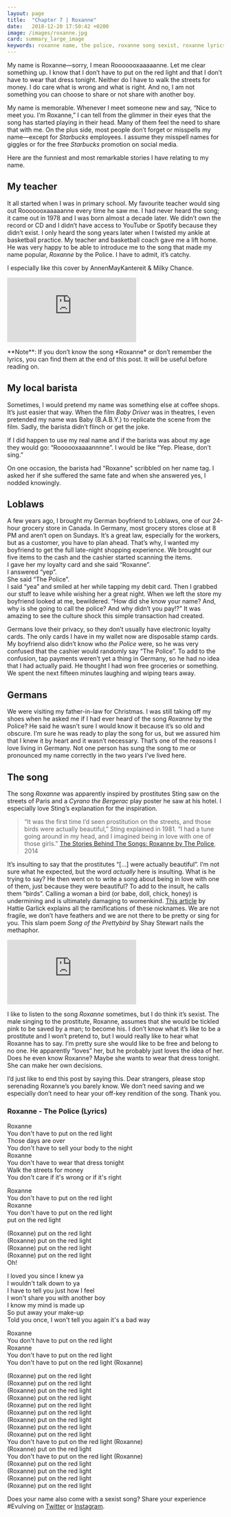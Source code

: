```yaml
---
layout: page
title:  "Chapter 7 | Roxanne"
date:   2018-12-20 17:50:42 +0200
image: /images/roxanne.jpg
card: summary_large_image
keywords: roxanne name, the police, roxanne song sexist, roxanne lyrics, song of the pretty bird, calling women birds is degrading
---
```

My name is Roxanne—sorry, I mean Rooooooxaaaaanne. Let me clear something up. I know that I don’t have to put on the red light and that I don’t have to wear that dress tonight. Neither do I have to walk the streets for money. I do care what is wrong and what is right. And no, I am not something you can choose to share or not share with another boy.

My name is memorable. Whenever I meet someone new and say, “Nice to meet you. I’m Roxanne,” I can tell from the glimmer in their eyes that the song has started playing in their head. Many of them feel the need to share that with me. On the plus side, most people don’t forget or misspells my name—except for *Starbucks* employees. I assume they misspell names for giggles or for the free *Starbucks* promotion on social media.

Here are the funniest and most remarkable stories I have relating to my name.

## My teacher
It all started when I was in primary school. My favourite teacher would sing out Rooooooxaaaaanne every time he saw me. I had never heard the song; it came out in 1978 and I was born almost a decade later. We didn’t own the record or CD and I didn’t have access to YouTube or Spotify because they didn’t exist. I only heard the song years later when I twisted my ankle at basketball practice. My teacher and basketball coach gave me a lift home. He was very happy to be able to introduce me to the song that made my name popular, *Roxanne* by the Police. I have to admit, it’s catchy.

I especially like this cover by AnnenMayKantereit & Milky Chance.

<p>
  <div class='embed-container'>
    <iframe src='https://www.youtube.com/embed/VI4ssGtfdxw' frameborder='0' allowfullscreen></iframe>
  </div>
</p>
**Note**: If you don’t know the song *Roxanne* or don’t remember the lyrics, you can find them at the end of this post. It will be useful before reading on.

## My local barista
Sometimes, I would pretend my name was something else at coffee shops. It’s just easier that way. When the film *Baby Driver* was in theatres, I even pretended my name was Baby (B.A.B.Y.) to replicate the scene from the film. Sadly, the barista didn’t flinch or get the joke.

If I did happen to use my real name and if the barista was about my age they would go: “Roooooxaaaannnne”. I would be like “Yep. Please, don’t sing.”

On one occasion, the barista had "Roxanne" scribbled on her name tag. I asked her if she suffered the same fate and when she answered yes, I nodded knowingly.

## Loblaws
A few years ago, I brought my German boyfriend to Loblaws, one of our 24-hour grocery store in Canada. In Germany, most grocery stores close at 8 PM and aren’t open on Sundays. It’s a great law, especially for the workers, but as a customer, you have to plan ahead. That’s why, I wanted my boyfriend to get the full late-night shopping experience. We brought our five items to the cash and the cashier started scanning the items.  
I gave her my loyalty card and she said “Roxanne”.   
I answered “yep”.  
She said “The Police”.  
I said “yea” and smiled at her while tapping my debit card. Then I grabbed our stuff to leave while wishing her a great night. When we left the store my boyfriend looked at me, bewildered. “How did she know your name? And, why is she going to call the police? And why didn’t you pay!?” It was amazing to see the culture shock this simple transaction had created.

Germans love their privacy, so they don’t usually have electronic loyalty cards. The only cards I have in my wallet now are disposable stamp cards. My boyfriend also didn’t know who *the Police* were, so he was very confused that the cashier would randomly say “The Police”. To add to the confusion, tap payments weren’t yet a thing in Germany, so he had no idea that I had actually paid. He thought I had won free groceries or something. We spent the next fifteen minutes laughing and wiping tears away.

## Germans
We were visiting my father-in-law for Christmas. I was still taking off my shoes when he asked me if I had ever heard of the song *Roxanne* by the Police? He said he wasn’t sure I would know it because it’s so old and obscure. I’m sure he was ready to play the song for us, but we assured him that I knew it by heart and it wasn’t necessary. That’s one of the reasons I love living in Germany. Not one person has sung the song to me or pronounced my name correctly in the two years I’ve lived here.

## The song
The song *Roxanne* was apparently inspired by prostitutes Sting saw on the streets of Paris and a *Cyrano the Bergerac* play poster he saw at his hotel. I especially love Sting’s explanation for the inspiration.

>“It was the first time I’d seen prostitution on the streets, and those birds were actually beautiful,” Sting explained in 1981. “I had a tune going around in my head, and I imagined being in love with one of those girls.” 
>[The Stories Behind The Songs: Roxanne by The Police](https://www.loudersound.com/features/the-stories-behind-the-songs-roxanne), 2014

It’s insulting to say that the prostitutes “[...] were actually beautiful”. I’m not sure what he expected, but the word *actually* here is insulting. What is he trying to say? He then went on to write a song about being in love with one of them, just because they were beautiful? To add to the insult, he calls them “birds”. Calling a woman a bird (or babe, doll, chick, honey) is undermining and is ultimately damaging to womenkind. [This article](https://www.theguardian.com/commentisfree/2016/sep/30/bird-infantilising-hold-women-back) by Hattie Garlick explains all the ramifications of these nicknames. We are not fragile, we don’t have feathers and we are not there to be pretty or sing for you. This slam poem *Song of the Prettybird* by Shay Stewart nails the methaphor.
<p>
  <div class='embed-container'>
    <iframe src='https://www.youtube.com/embed/590wIcA6Nf0' frameborder='0' allowfullscreen></iframe>
  </div>
</p>

I like to listen to the song *Roxanne* sometimes, but I do think it’s sexist. The male singing to the prostitute, Roxanne, assumes that she would be tickled pink to be saved by a man; to become his. I don’t know what it’s like to be a prostitute and I won’t pretend to, but I would really like to hear what Roxanne has to say. I’m pretty sure she would like to be free and belong to no one. He apparently “loves” her, but he probably just loves the idea of her. Does he even know Roxanne? Maybe she wants to wear that dress tonight. She can make her own decisions. 

I’d just like to end this post by saying this. Dear strangers, please stop serenading Roxanne’s you barely know. We don’t need saving and we especially don’t need to hear your off-key rendition of the song. Thank you.

### Roxanne - The Police (Lyrics)
Roxanne  
You don't have to put on the red light  
Those days are over  
You don't have to sell your body to the night  
Roxanne  
You don't have to wear that dress tonight  
Walk the streets for money  
You don't care if it's wrong or if it's right  

Roxanne  
You don't have to put on the red light  
Roxanne  
You don't have to put on the red light  
put on the red light  

(Roxanne) put on the red light  
(Roxanne) put on the red light  
(Roxanne) put on the red light  
(Roxanne) put on the red light  
Oh!  

I loved you since I knew ya  
I wouldn't talk down to ya  
I have to tell you just how I feel  
I won't share you with another boy  
I know my mind is made up  
So put away your make-up  
Told you once, I won't tell you again it's a bad way  

Roxanne  
You don't have to put on the red light  
Roxanne  
You don't have to put on the red light  
You don't have to put on the red light (Roxanne)  

(Roxanne) put on the red light  
(Roxanne) put on the red light  
(Roxanne) put on the red light  
(Roxanne) put on the red light  
(Roxanne) put on the red light  
(Roxanne) put on the red light  
(Roxanne) put on the red light  
(Roxanne) put on the red light  
(Roxanne) put on the red light  
You don't have to put on the red light (Roxanne)  
(Roxanne) put on the red light  
You don't have to put on the red light (Roxanne)  
(Roxanne) put on the red light  
(Roxanne) put on the red light  
(Roxanne) put on the red light  
(Roxanne) put on the red light  

Does your name also come with a sexist song? Share your experience #Evulving on [Twitter](https://twitter.com/evulving) or [Instagram](https://www.instagram.com/evulving/).
